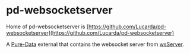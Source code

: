 # pd-websocketserver


Home of pd-websocketserver is [https://github.com/Lucarda/pd-websocketserver](https://github.com/Lucarda/pd-websocketserver)



A [Pure-Data](https://github.com/pure-data/pure-data) external that contains the websocket server from [wsServer](https://github.com/Theldus/wsServer).


